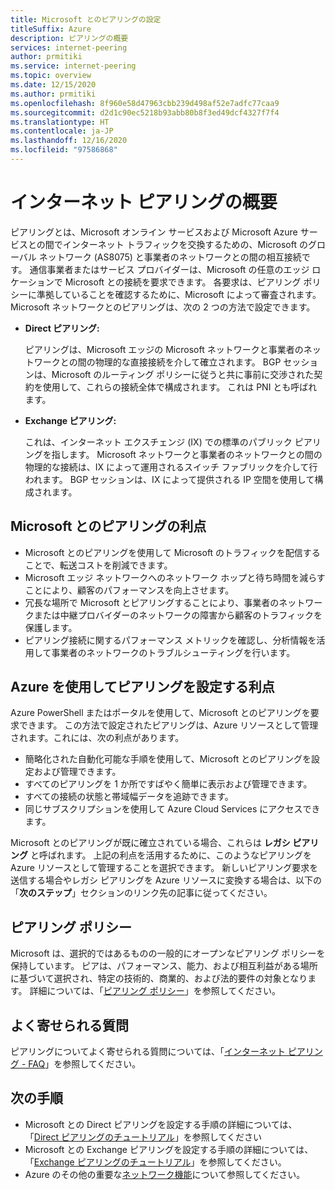 ```yaml
---
title: Microsoft とのピアリングの設定
titleSuffix: Azure
description: ピアリングの概要
services: internet-peering
author: prmitiki
ms.service: internet-peering
ms.topic: overview
ms.date: 12/15/2020
ms.author: prmitiki
ms.openlocfilehash: 8f960e58d47963cbb239d498af52e7adfc77caa9
ms.sourcegitcommit: d2d1c90ec5218b93abb80b8f3ed49dcf4327f7f4
ms.translationtype: HT
ms.contentlocale: ja-JP
ms.lasthandoff: 12/16/2020
ms.locfileid: "97586868"
---
```

# <a name="internet-peering-overview"></a>インターネット ピアリングの概要

ピアリングとは、Microsoft オンライン サービスおよび Microsoft Azure サービスとの間でインターネット トラフィックを交換するための、Microsoft のグローバル ネットワーク (AS8075) と事業者のネットワークとの間の相互接続です。 通信事業者またはサービス プロバイダーは、Microsoft の任意のエッジ ロケーションで Microsoft との接続を要求できます。 各要求は、ピアリング ポリシーに準拠していることを確認するために、Microsoft によって審査されます。 Microsoft ネットワークとのピアリングは、次の 2 つの方法で設定できます。

* **Direct ピアリング:**

    ピアリングは、Microsoft エッジの Microsoft ネットワークと事業者のネットワークとの間の物理的な直接接続を介して確立されます。 BGP セッションは、Microsoft のルーティング ポリシーに従うと共に事前に交渉された契約を使用して、これらの接続全体で構成されます。 これは PNI とも呼ばれます。

* **Exchange ピアリング:**

    これは、インターネット エクスチェンジ (IX) での標準のパブリック ピアリングを指します。 Microsoft ネットワークと事業者のネットワークとの間の物理的な接続は、IX によって運用されるスイッチ ファブリックを介して行われます。 BGP セッションは、IX によって提供される IP 空間を使用して構成されます。

## <a name="benefits-of-peering-with-microsoft"></a>Microsoft とのピアリングの利点
* Microsoft とのピアリングを使用して Microsoft のトラフィックを配信することで、転送コストを削減できます。
* Microsoft エッジ ネットワークへのネットワーク ホップと待ち時間を減らすことにより、顧客のパフォーマンスを向上させます。
* 冗長な場所で Microsoft とピアリングすることにより、事業者のネットワークまたは中継プロバイダーのネットワークの障害から顧客のトラフィックを保護します。
* ピアリング接続に関するパフォーマンス メトリックを確認し、分析情報を活用して事業者のネットワークのトラブルシューティングを行います。

## <a name="benefits-of-using-azure-to-set-up-peering"></a>Azure を使用してピアリングを設定する利点

Azure PowerShell またはポータルを使用して、Microsoft とのピアリングを要求できます。 この方法で設定されたピアリングは、Azure リソースとして管理されます。これには、次の利点があります。
* 簡略化された自動化可能な手順を使用して、Microsoft とのピアリングを設定および管理できます。
* すべてのピアリングを 1 か所ですばやく簡単に表示および管理できます。
* すべての接続の状態と帯域幅データを追跡できます。
* 同じサブスクリプションを使用して Azure Cloud Services にアクセスできます。

Microsoft とのピアリングが既に確立されている場合、これらは **レガシ ピアリング** と呼ばれます。 上記の利点を活用するために、このようなピアリングを Azure リソースとして管理することを選択できます。 新しいピアリング要求を送信する場合やレガシ ピアリングを Azure リソースに変換する場合は、以下の「**次のステップ**」セクションのリンク先の記事に従ってください。

## <a name="peering-policy"></a>ピアリング ポリシー
Microsoft は、選択的ではあるものの一般的にオープンなピアリング ポリシーを保持しています。 ピアは、パフォーマンス、能力、および相互利益がある場所に基づいて選択され、特定の技術的、商業的、および法的要件の対象となります。 詳細については、「[ピアリング ポリシー](policy.md)」を参照してください。

## <a name="faq"></a>よく寄せられる質問
ピアリングについてよく寄せられる質問については、「[インターネット ピアリング - FAQ](faqs.md)」を参照してください。

## <a name="next-steps"></a>次の手順

* Microsoft との Direct ピアリングを設定する手順の詳細については、「[Direct ピアリングのチュートリアル](walkthrough-direct-all.md)」を参照してください
* Microsoft との Exchange ピアリングを設定する手順の詳細については、「[Exchange ピアリングのチュートリアル](walkthrough-exchange-all.md)」を参照してください。
* Azure のその他の重要な[ネットワーク機能](../networking/networking-overview.md)について参照してください。